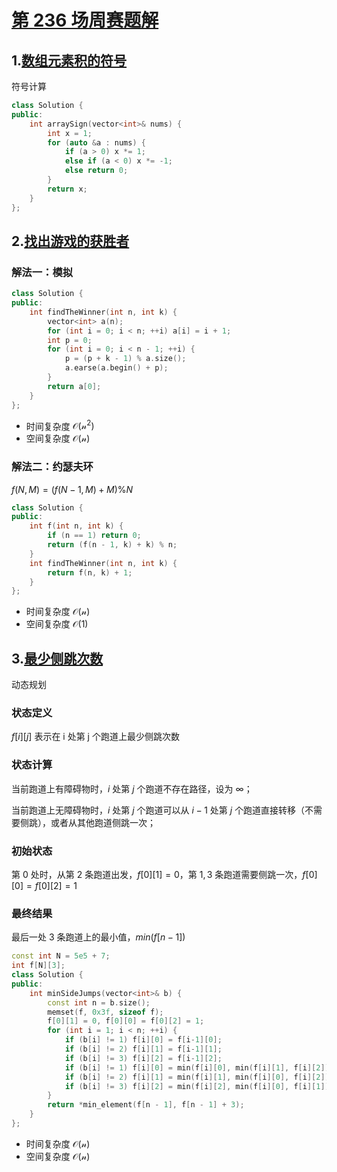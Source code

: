 # [第 236 场周赛题解](https://leetcode-cn.com/contest/weekly-contest-236/)

## 1.[数组元素积的符号](https://leetcode-cn.com/problems/sign-of-the-product-of-an-array/)

符号计算

```cpp
class Solution {
public:
    int arraySign(vector<int>& nums) {
        int x = 1;
        for (auto &a : nums) {
            if (a > 0) x *= 1;
            else if (a < 0) x *= -1;
            else return 0;
        }
        return x;
    }
};
```

## 2.[找出游戏的获胜者](https://leetcode-cn.com/problems/find-the-winner-of-the-circular-game/)

### 解法一：模拟

```cpp
class Solution {
public:
    int findTheWinner(int n, int k) {
        vector<int> a(n);
        for (int i = 0; i < n; ++i) a[i] = i + 1;
        int p = 0;
        for (int i = 0; i < n - 1; ++i) {
            p = (p + k - 1) % a.size();
            a.earse(a.begin() + p);
        }
        return a[0];
    }
};
```

- 时间复杂度 $\mathcal{O(n^2)}$
- 空间复杂度 $\mathcal{O(n)}$

### 解法二：约瑟夫环

$f(N,M)=(f(N−1,M)+M)\%N$

```cpp
class Solution {
public:
    int f(int n, int k) {
        if (n == 1) return 0;
        return (f(n - 1, k) + k) % n;
    }
    int findTheWinner(int n, int k) {
        return f(n, k) + 1;
    }
};
```

- 时间复杂度 $\mathcal{O(n)}$
- 空间复杂度 $\mathcal{O(1)}$

## 3.[最少侧跳次数](https://leetcode-cn.com/problems/minimum-sideway-jumps/)

动态规划

### 状态定义

$f[i][j]$ 表示在 i 处第 j 个跑道上最少侧跳次数

### 状态计算

当前跑道上有障碍物时，$i$ 处第 $j$ 个跑道不存在路径，设为 $\infty$；

当前跑道上无障碍物时，$i$ 处第 $j$ 个跑道可以从 $i-1$ 处第 $j$ 个跑道直接转移（不需要侧跳），或者从其他跑道侧跳一次；

### 初始状态

第 $0$ 处时，从第 $2$ 条跑道出发，$f[0][1]=0$，第 $1, 3$ 条跑道需要侧跳一次，$f[0][0]=f[0][2]=1$

### 最终结果

最后一处 $3$ 条跑道上的最小值，$min(f[n-1])$

```cpp
const int N = 5e5 + 7;
int f[N][3];
class Solution {
public:
    int minSideJumps(vector<int>& b) {
        const int n = b.size();
        memset(f, 0x3f, sizeof f);
        f[0][1] = 0, f[0][0] = f[0][2] = 1;
        for (int i = 1; i < n; ++i) {
            if (b[i] != 1) f[i][0] = f[i-1][0];
            if (b[i] != 2) f[i][1] = f[i-1][1];
            if (b[i] != 3) f[i][2] = f[i-1][2];
            if (b[i] != 1) f[i][0] = min(f[i][0], min(f[i][1], f[i][2]) + 1);
            if (b[i] != 2) f[i][1] = min(f[i][1], min(f[i][0], f[i][2]) + 1);
            if (b[i] != 3) f[i][2] = min(f[i][2], min(f[i][0], f[i][1]) + 1);
        }
        return *min_element(f[n - 1], f[n - 1] + 3);
    }
};
```

- 时间复杂度 $\mathcal{O(n)}$
- 空间复杂度 $\mathcal{O(n)}$